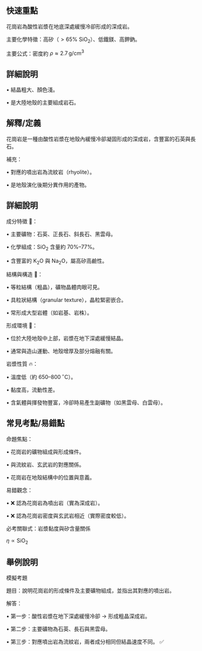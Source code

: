 ## 快速重點

花崗岩為酸性岩漿在地底深處緩慢冷卻形成的深成岩。

主要化學特徵：高矽（$>65\%$ $\mathrm{SiO_2}$）、低鐵鎂、高鉀鈉。

主要公式：密度約 $\rho \approx 2.7\,\mathrm{g/cm^{3}}$

## 詳細說明

• 結晶粗大、顏色淺。

• 是大陸地殼的主要組成岩石。


## 解釋/定義

花崗岩是一種由酸性岩漿在地殼內緩慢冷卻凝固形成的深成岩，含豐富的石英與長石。

補充：

• 對應的噴出岩為流紋岩（rhyolite）。

• 是地殼演化後期分異作用的產物。


## 詳細說明

成分特徵 🧪：

• 主要礦物：石英、正長石、斜長石、黑雲母。

• 化學組成：$\mathrm{SiO_2}$ 含量約 $70\%$–$77\%$。

• 含豐富的 $\mathrm{K_2O}$ 與 $\mathrm{Na_2O}$，屬高矽高鹼性。

結構與構造 🧱：

• 等粒結構（粗晶），礦物晶體肉眼可見。

• 具粒狀結構（granular texture），晶粒緊密嵌合。

• 常形成大型岩體（如岩基、岩株）。

形成環境 🌋：

• 位於大陸地殼中上部，岩漿在地下深處緩慢結晶。

• 通常與造山運動、地殼增厚及部分熔融有關。

岩漿性質 🔥：

• 溫度低（約 $650$–$800\,^{\circ}\mathrm{C}$）。

• 黏度高，流動性差。

• 含氣體與揮發物豐富，冷卻時易產生副礦物（如黑雲母、白雲母）。


## 常見考點/易錯點

命題焦點：

• 花崗岩的礦物組成與形成條件。

• 與流紋岩、玄武岩的對應關係。

• 花崗岩在地殼結構中的位置與意義。

易錯觀念：

• ❌ 認為花崗岩為噴出岩（實為深成岩）。

• ❌ 認為花崗岩密度與玄武岩相近（實際密度較低）。

必考關聯式：岩漿黏度與矽含量關係

$\eta \propto \text{SiO}_2$


## 舉例說明

模擬考題

題目：說明花崗岩的形成條件及主要礦物組成，並指出其對應的噴出岩。

解答：

• 第一步：酸性岩漿在地下深處緩慢冷卻 → 形成粗晶深成岩。

• 第二步：主要礦物為石英、長石與黑雲母。

• 第三步：對應噴出岩為流紋岩，兩者成分相同但結晶速度不同。 ✅
